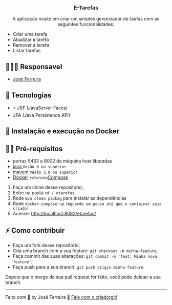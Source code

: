 
<h3 align="center">
  E-Tarefas
</h3>

<p align="center"> A aplicação  nsiste em criar um simples gerenciador de taefas com as seguintes funcionalidades:

- Criar uma tarefa
- Atualizar a tarefa
- Remover a tarefa
- Listar tarefas</p>



## 👨🏼‍💻 Responsavel

- [José Ferreira](https://github.com/joseferreira01/)

## 🚀 Tecnologias

- ⚡ JSF (JavaServer Faces)
- JPA (Java Persistence API)

## 🐋 Instalação e execução no Docker

## ✋🏻 Pré-requisitos
- portas 5433 e 8002 da máquina host liberadas
- [java ](https://www.java.com/pt-BR/) `Vesão 8 ou superior`
- [mavem](https://maven.apache.org/) `Vesão 3.8 ou superior`
- [Docker](https://www.docker.com/) `extensão`[Compose](https://docs.docker.com/compose/) 

1. Faça um clone desse repositório;
2. Entre na pasta `cd /
etarefas`
3. Rode `mvn clean packag` para instalar as dependências
4. Rode `docker-compose up` `(Aguarde um pouco até que o container seja criado)` 
5. Acesse: [http://localhost:8082/etarefas/](http://localhost:8082/etarefas/)

## ⚡️ Como contribuir

- Faça um fork desse repositório;
- Cria uma branch com a sua feature: `git checkout -b minha-feature`;
- Faça commit das suas alterações: `git commit -m 'feat: Minha nova feature'`;
- Faça push para a sua branch: `git push origin minha-feature`.

Depois que o merge da sua pull request for feito, você pode deletar a sua branch.

---

Feito com 💖 by José Ferreira 👋 [Fale com o criadorgit!](https://github.com/joseferreira01/)
